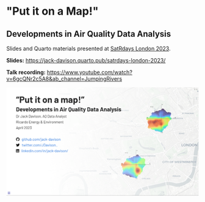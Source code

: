 
# "Put it on a Map!"
## Developments in Air Quality Data Analysis

Slides and Quarto materials presented at [SatRdays London 2023](https://satrday-london-2023.jumpingrivers.com/).

**Slides:** <https://jack-davison.quarto.pub/satrdays-london-2023/>

**Talk recording:** <https://www.youtube.com/watch?v=6gcQNr2c5A8&ab_channel=JumpingRivers>

![](images/first-slide.png)


